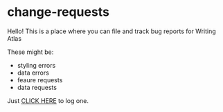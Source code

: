 # change-requests

Hello! This is a place where you can file and track bug reports for Writing Atlas

These might be:

* styling errors
* data errors
* feaure requests
* data requests

Just [CLICK HERE](https://github.com/writingatlas/change-requests/issues) to log one.
